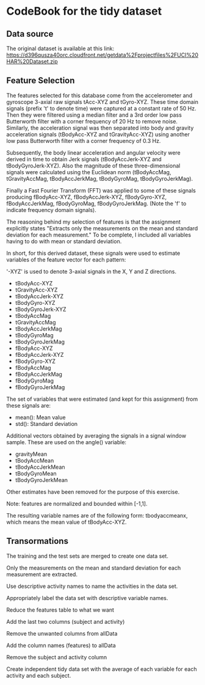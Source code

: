 CodeBook for the tidy dataset
=============================

Data source
-----------

The original dataset is available at this link: 
https://d396qusza40orc.cloudfront.net/getdata%2Fprojectfiles%2FUCI%20HAR%20Dataset.zip


Feature Selection
-----------------

The features selected for this database come from the accelerometer and gyroscope 3-axial raw signals tAcc-XYZ and tGyro-XYZ. These time domain signals (prefix 't' to denote time) were captured at a constant rate of 50 Hz. Then they were filtered using a median filter and a 3rd order low pass Butterworth filter with a corner frequency of 20 Hz to remove noise. Similarly, the acceleration signal was then separated into body and gravity acceleration signals (tBodyAcc-XYZ and tGravityAcc-XYZ) using another low pass Butterworth filter with a corner frequency of 0.3 Hz.

Subsequently, the body linear acceleration and angular velocity were derived in time to obtain Jerk signals (tBodyAccJerk-XYZ and tBodyGyroJerk-XYZ). Also the magnitude of these three-dimensional signals were calculated using the Euclidean norm (tBodyAccMag, tGravityAccMag, tBodyAccJerkMag, tBodyGyroMag, tBodyGyroJerkMag).

Finally a Fast Fourier Transform (FFT) was applied to some of these signals producing fBodyAcc-XYZ, fBodyAccJerk-XYZ, fBodyGyro-XYZ, fBodyAccJerkMag, fBodyGyroMag, fBodyGyroJerkMag. (Note the 'f' to indicate frequency domain signals).

The reasoning behind my selection of features is that the assignment explicitly states "Extracts only the measurements on the mean and standard deviation for each measurement." To be complete, I included all variables having to do with mean or standard deviation.

In short, for this derived dataset, these signals were used to estimate variables of the feature vector for each pattern:

'-XYZ' is used to denote 3-axial signals in the X, Y and Z directions.

  *  tBodyAcc-XYZ
  *  tGravityAcc-XYZ
  *  tBodyAccJerk-XYZ
  *  tBodyGyro-XYZ
  *  tBodyGyroJerk-XYZ
  *  tBodyAccMag
  *  tGravityAccMag
  *  tBodyAccJerkMag
  *  tBodyGyroMag
  *  tBodyGyroJerkMag
  *  fBodyAcc-XYZ
  *  fBodyAccJerk-XYZ
  *  fBodyGyro-XYZ
  *  fBodyAccMag
  *  fBodyAccJerkMag
  *  fBodyGyroMag
  *  fBodyGyroJerkMag

The set of variables that were estimated (and kept for this assignment) from these signals are:

  *  mean(): Mean value
  *  std(): Standard deviation

Additional vectors obtained by averaging the signals in a signal window sample. These are used on the angle() variable:

  *  gravityMean
  *  tBodyAccMean
  *  tBodyAccJerkMean
  *  tBodyGyroMean
  *  tBodyGyroJerkMean

Other estimates have been removed for the purpose of this exercise.

Note: features are normalized and bounded within [-1,1].

The resulting variable names are of the following form: tbodyaccmeanx, which means the mean value of tBodyAcc-XYZ.


Transormations
--------------

The training and the test sets are merged to create one data set.

Only the measurements on the mean and standard deviation for each measurement are extracted.

Use descriptive activity names to name the activities in the data set.

Appropriately label the data set with descriptive variable names. 

Reduce the features table to what we want

Add the last two columns (subject and activity)

Remove the unwanted columns from allData

Add the column names (features) to allData

Remove the subject and activity column

Create independent tidy data set with the average of each variable for each activity and each subject.

